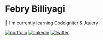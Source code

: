 
# Febry Billiyagi

🧠 I'm currently learning Codeigniter & Jquery


[![portfolio](https://img.shields.io/badge/my_portfolio-000?style=for-the-badge&logo=ko-fi&logoColor=white)](https://katherinempeterson.com/)
[![linkedin](https://img.shields.io/badge/linkedin-0A66C2?style=for-the-badge&logo=linkedin&logoColor=white)](www.linkedin.com/in/febry-billiyagi-karsidi)
[![twitter](https://img.shields.io/badge/instagram-1DA1F2?style=for-the-badge&logo=instagram&logoColor=white)](https://www.instagram.com/billiyagi/)
